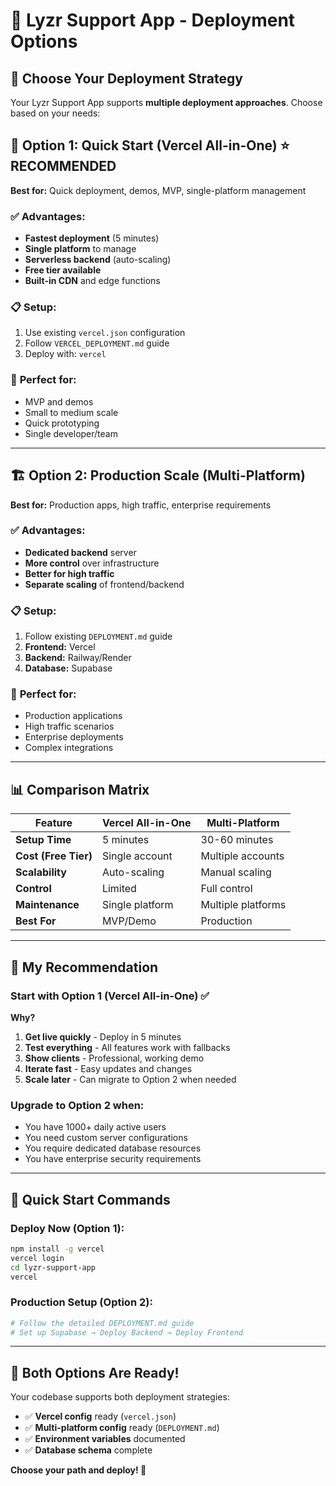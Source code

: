# 🚀 Lyzr Support App - Deployment Options

## 🎯 Choose Your Deployment Strategy

Your Lyzr Support App supports **multiple deployment approaches**. Choose based on your needs:

## 🚀 **Option 1: Quick Start (Vercel All-in-One)** ⭐ RECOMMENDED

**Best for:** Quick deployment, demos, MVP, single-platform management

### ✅ **Advantages:**
- **Fastest deployment** (5 minutes)
- **Single platform** to manage
- **Serverless backend** (auto-scaling)
- **Free tier available**
- **Built-in CDN** and edge functions

### 📋 **Setup:**
1. Use existing `vercel.json` configuration
2. Follow `VERCEL_DEPLOYMENT.md` guide
3. Deploy with: `vercel`

### 🎯 **Perfect for:**
- MVP and demos
- Small to medium scale
- Quick prototyping
- Single developer/team

---

## 🏗️ **Option 2: Production Scale (Multi-Platform)** 

**Best for:** Production apps, high traffic, enterprise requirements

### ✅ **Advantages:**
- **Dedicated backend** server
- **More control** over infrastructure
- **Better for high traffic**
- **Separate scaling** of frontend/backend

### 📋 **Setup:**
1. Follow existing `DEPLOYMENT.md` guide
2. **Frontend:** Vercel
3. **Backend:** Railway/Render
4. **Database:** Supabase

### 🎯 **Perfect for:**
- Production applications
- High traffic scenarios
- Enterprise deployments
- Complex integrations

---

## 📊 **Comparison Matrix**

| Feature | Vercel All-in-One | Multi-Platform |
|---------|-------------------|----------------|
| **Setup Time** | 5 minutes | 30-60 minutes |
| **Cost (Free Tier)** | Single account | Multiple accounts |
| **Scalability** | Auto-scaling | Manual scaling |
| **Control** | Limited | Full control |
| **Maintenance** | Single platform | Multiple platforms |
| **Best For** | MVP/Demo | Production |

---

## 🎯 **My Recommendation**

### **Start with Option 1 (Vercel All-in-One)** ✅

**Why?**
1. **Get live quickly** - Deploy in 5 minutes
2. **Test everything** - All features work with fallbacks
3. **Show clients** - Professional, working demo
4. **Iterate fast** - Easy updates and changes
5. **Scale later** - Can migrate to Option 2 when needed

### **Upgrade to Option 2 when:**
- You have 1000+ daily active users
- You need custom server configurations
- You require dedicated database resources
- You have enterprise security requirements

---

## 🚀 **Quick Start Commands**

### **Deploy Now (Option 1):**
```bash
npm install -g vercel
vercel login
cd lyzr-support-app
vercel
```

### **Production Setup (Option 2):**
```bash
# Follow the detailed DEPLOYMENT.md guide
# Set up Supabase → Deploy Backend → Deploy Frontend
```

---

## 🎉 **Both Options Are Ready!**

Your codebase supports both deployment strategies:
- ✅ **Vercel config** ready (`vercel.json`)
- ✅ **Multi-platform config** ready (`DEPLOYMENT.md`)
- ✅ **Environment variables** documented
- ✅ **Database schema** complete

**Choose your path and deploy! 🚀**
